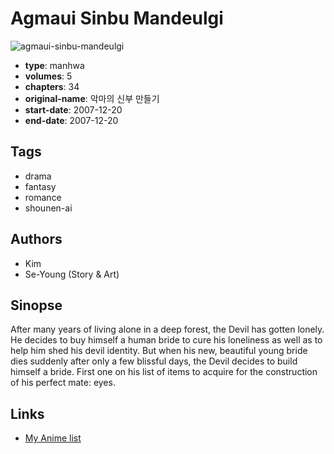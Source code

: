 # Agmaui Sinbu Mandeulgi

![agmaui-sinbu-mandeulgi](https://cdn.myanimelist.net/images/manga/1/126419.jpg)

-   **type**: manhwa
-   **volumes**: 5
-   **chapters**: 34
-   **original-name**: 악마의 신부 만들기
-   **start-date**: 2007-12-20
-   **end-date**: 2007-12-20

## Tags

-   drama
-   fantasy
-   romance
-   shounen-ai

## Authors

-   Kim
-   Se-Young (Story & Art)

## Sinopse

After many years of living alone in a deep forest, the Devil has gotten lonely. He decides to buy himself a human bride to cure his loneliness as well as to help him shed his devil identity. But when his new, beautiful young bride dies suddenly after only a few blissful days, the Devil decides to build himself a bride. First one on his list of items to acquire for the construction of his perfect mate: eyes.

## Links

-   [My Anime list](https://myanimelist.net/manga/5705/Agmaui_Sinbu_Mandeulgi)
